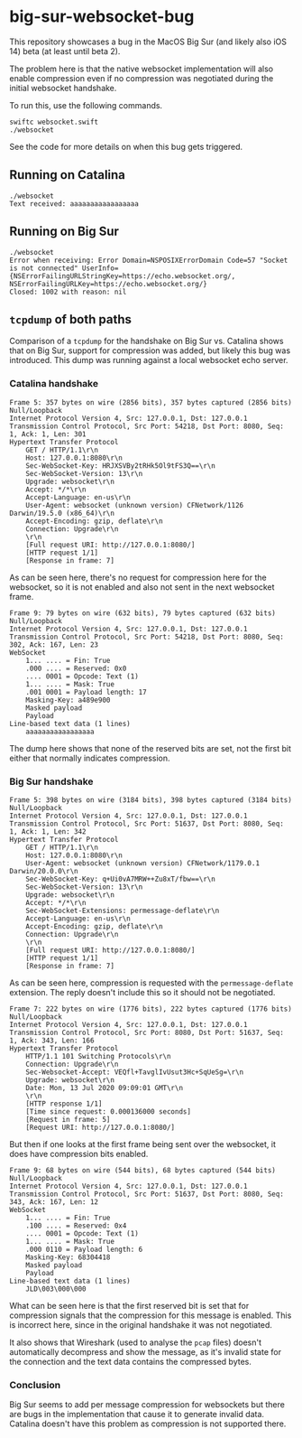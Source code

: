 # big-sur-websocket-bug

This repository showcases a bug in the MacOS Big Sur (and likely also
iOS 14) beta (at least until beta 2).

The problem here is that the native websocket implementation will also
enable compression even if no compression was negotiated during the
initial websocket handshake.

To run this, use the following commands.

```
swiftc websocket.swift
./websocket
```

See the code for more details on when this bug gets triggered.

## Running on Catalina

```
./websocket
Text received: aaaaaaaaaaaaaaaaa
```

## Running on Big Sur

```
./websocket
Error when receiving: Error Domain=NSPOSIXErrorDomain Code=57 "Socket is not connected" UserInfo={NSErrorFailingURLStringKey=https://echo.websocket.org/, NSErrorFailingURLKey=https://echo.websocket.org/}
Closed: 1002 with reason: nil
```

## `tcpdump` of both paths

Comparison of a `tcpdump` for the handshake on Big Sur vs. Catalina
shows that on Big Sur, support for compression was added, but likely
this bug was introduced. This dump was running against a local websocket
echo server.


### Catalina handshake

```
Frame 5: 357 bytes on wire (2856 bits), 357 bytes captured (2856 bits)
Null/Loopback
Internet Protocol Version 4, Src: 127.0.0.1, Dst: 127.0.0.1
Transmission Control Protocol, Src Port: 54218, Dst Port: 8080, Seq: 1, Ack: 1, Len: 301
Hypertext Transfer Protocol
    GET / HTTP/1.1\r\n
    Host: 127.0.0.1:8080\r\n
    Sec-WebSocket-Key: HRJXSVBy2tRHk5Ol9tFS3Q==\r\n
    Sec-WebSocket-Version: 13\r\n
    Upgrade: websocket\r\n
    Accept: */*\r\n
    Accept-Language: en-us\r\n
    User-Agent: websocket (unknown version) CFNetwork/1126 Darwin/19.5.0 (x86_64)\r\n
    Accept-Encoding: gzip, deflate\r\n
    Connection: Upgrade\r\n
    \r\n
    [Full request URI: http://127.0.0.1:8080/]
    [HTTP request 1/1]
    [Response in frame: 7]
```

As can be seen here, there's no request for compression here for the
websocket, so it is not enabled and also not sent in the next websocket
frame.

```
Frame 9: 79 bytes on wire (632 bits), 79 bytes captured (632 bits)
Null/Loopback
Internet Protocol Version 4, Src: 127.0.0.1, Dst: 127.0.0.1
Transmission Control Protocol, Src Port: 54218, Dst Port: 8080, Seq: 302, Ack: 167, Len: 23
WebSocket
    1... .... = Fin: True
    .000 .... = Reserved: 0x0
    .... 0001 = Opcode: Text (1)
    1... .... = Mask: True
    .001 0001 = Payload length: 17
    Masking-Key: a489e900
    Masked payload
    Payload
Line-based text data (1 lines)
    aaaaaaaaaaaaaaaaa
```

The dump here shows that none of the reserved bits are set, not the
first bit either that normally indicates compression.

### Big Sur handshake

```
Frame 5: 398 bytes on wire (3184 bits), 398 bytes captured (3184 bits)
Null/Loopback
Internet Protocol Version 4, Src: 127.0.0.1, Dst: 127.0.0.1
Transmission Control Protocol, Src Port: 51637, Dst Port: 8080, Seq: 1, Ack: 1, Len: 342
Hypertext Transfer Protocol
    GET / HTTP/1.1\r\n
    Host: 127.0.0.1:8080\r\n
    User-Agent: websocket (unknown version) CFNetwork/1179.0.1 Darwin/20.0.0\r\n
    Sec-WebSocket-Key: q+Ui0vA7MRW++Zu8xT/fbw==\r\n
    Sec-WebSocket-Version: 13\r\n
    Upgrade: websocket\r\n
    Accept: */*\r\n
    Sec-WebSocket-Extensions: permessage-deflate\r\n
    Accept-Language: en-us\r\n
    Accept-Encoding: gzip, deflate\r\n
    Connection: Upgrade\r\n
    \r\n
    [Full request URI: http://127.0.0.1:8080/]
    [HTTP request 1/1]
    [Response in frame: 7]
```

As can be seen here, compression is requested with the
`permessage-deflate` extension. The reply doesn't include this so it
should not be negotiated.

```
Frame 7: 222 bytes on wire (1776 bits), 222 bytes captured (1776 bits)
Null/Loopback
Internet Protocol Version 4, Src: 127.0.0.1, Dst: 127.0.0.1
Transmission Control Protocol, Src Port: 8080, Dst Port: 51637, Seq: 1, Ack: 343, Len: 166
Hypertext Transfer Protocol
    HTTP/1.1 101 Switching Protocols\r\n
    Connection: Upgrade\r\n
    Sec-Websocket-Accept: VEQfl+TavglIvUsut3Hc+SqUeSg=\r\n
    Upgrade: websocket\r\n
    Date: Mon, 13 Jul 2020 09:09:01 GMT\r\n
    \r\n
    [HTTP response 1/1]
    [Time since request: 0.000136000 seconds]
    [Request in frame: 5]
    [Request URI: http://127.0.0.1:8080/]
```

But then if one looks at the first frame being sent over the websocket,
it does have compression bits enabled.

```
Frame 9: 68 bytes on wire (544 bits), 68 bytes captured (544 bits)
Null/Loopback
Internet Protocol Version 4, Src: 127.0.0.1, Dst: 127.0.0.1
Transmission Control Protocol, Src Port: 51637, Dst Port: 8080, Seq: 343, Ack: 167, Len: 12
WebSocket
    1... .... = Fin: True
    .100 .... = Reserved: 0x4
    .... 0001 = Opcode: Text (1)
    1... .... = Mask: True
    .000 0110 = Payload length: 6
    Masking-Key: 68304418
    Masked payload
    Payload
Line-based text data (1 lines)
    JLD\003\000\000
```

What can be seen here is that the first reserved bit is set that for
compression signals that the compression for this message is enabled.
This is incorrect here, since in the original handshake it was not
negotiated.

It also shows that Wireshark (used to analyse the `pcap` files) doesn't
automatically decompress and show the message, as it's invalid state for
the connection and the text data contains the compressed bytes.

### Conclusion

Big Sur seems to add per message compression for websockets but there
are bugs in the implementation that cause it to generate invalid data.
Catalina doesn't have this problem as compression is not supported
there.
